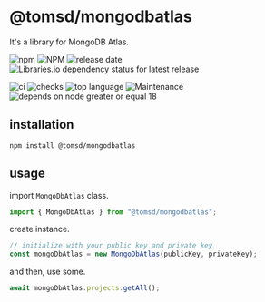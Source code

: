 # @tomsd/mongodbatlas

It's a library for MongoDB Atlas.  

![npm](https://img.shields.io/npm/v/@tomsd/mongodbatlas?style=for-the-badge&logo=npm)
![NPM](https://img.shields.io/npm/l/@tomsd/mongodbatlas?style=for-the-badge&logo=npm)
![release date](https://img.shields.io/github/release-date/tomsdoo/mongodbatlas?style=for-the-badge&logo=npm)
![Libraries.io dependency status for latest release](https://img.shields.io/librariesio/release/npm/@tomsd/mongodbatlas?style=for-the-badge&logo=npm)

![ci](https://img.shields.io/github/actions/workflow/status/tomsdoo/mongodbatlas/ci.yml?style=social&logo=github)
![checks](https://img.shields.io/github/check-runs/tomsdoo/mongodbatlas/main?style=social&logo=github)
![top language](https://img.shields.io/github/languages/top/tomsdoo/mongodbatlas?style=social&logo=typescript)
![Maintenance](https://img.shields.io/maintenance/yes/2024?style=social&logo=github)
![depends on node greater or equal 18](https://img.shields.io/badge/node.js-%3E%3D%2018-lightyellow?style=social&logo=nodedotjs)

## installation

``` shell
npm install @tomsd/mongodbatlas
```

## usage

import `MongoDbAtlas` class.

``` typescript
import { MongoDbAtlas } from "@tomsd/mongodbatlas";
```

create instance.

``` typescript
// initialize with your public key and private key
const mongoDbAtlas = new MongoDbAtlas(publicKey, privateKey);
```

and then, use some.

``` typescript
await mongoDbAtlas.projects.getAll();
```
